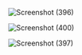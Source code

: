 ![Screenshot (396)](https://user-images.githubusercontent.com/84106015/217081150-619d85a1-aea5-45cc-8ebe-0954485b5efd.png)

![Screenshot (400)](https://user-images.githubusercontent.com/84106015/217081197-4fe22421-0dc7-46c0-8ff8-4c4b4c5a6e5e.png)

![Screenshot (397)](https://user-images.githubusercontent.com/84106015/217081235-d9f4c627-41bc-4fe7-b681-7ba8b34cab62.png)
